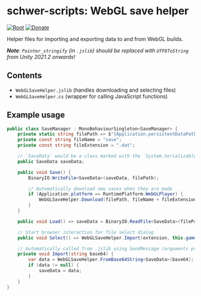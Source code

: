# schwer-scripts: WebGL save helper
[![Root](https://img.shields.io/badge/Root-schwer--scripts-0366D6.svg)](/../../) [![Donate](https://img.shields.io/badge/Donate-PayPal-brightgreen.svg)](https://www.paypal.com/donate?hosted_button_id=NYFKAS24D4MJS)

Helper files for importing and exporting data to and from WebGL builds.

***Note**: `Pointer_stringify` (in `.jslib`) should be replaced with `UTF8ToString` from Unity 2021.2 onwards!*

## Contents
- `WebGLSaveHelper.jslib` (handles downloading and selecting files)
- `WebGLSaveHelper.cs` (wrapper for calling JavaScript functions)

## Example usage
```cs
public class SaveManager : MonoBehaviourSingleton<SaveManager> {
    private static string filePath => $"{Application.persistentDataPath}/{fileName}{extension}";
    private const string fileName = "save";
    private const string fileExtension = ".dat";

    // `SaveData` would be a class marked with the `System.Serializable` attribute.
    public SaveData saveData;

    public void Save() {
        BinaryIO.WriteFile<SaveData>(saveData, filePath);

        // Automatically download new saves when they are made
        if (Application.platform == RuntimePlatform.WebGLPlayer) {
            WebGLSaveHelper.Download(filePath, fileName + fileExtension);
        }
    }

    public void Load() => saveData = BinaryIO.ReadFile<SaveData>(filePath);

    // Start browser interaction for file select dialog
    public void Select() => WebGLSaveHelper.Import(extension, this.gameObject, Import);

    // Automatically called from .jslib using SendMessage (arguments provided by `WebGLSaveHelper.Import` — see above!)
    private void Import(string base64) {
        var data = WebGLSaveHelper.FromBase64String<SaveData>(base64);
        if (data != null) {
            saveData = data;
        }
    }
}
```
